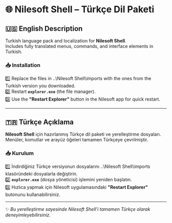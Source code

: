 # 🌐 Nilesoft Shell – Türkçe Dil Paketi

## 🇺🇸 English Description  
Turkish language pack and localization for **Nilesoft Shell**.  
Includes fully translated menus, commands, and interface elements in Turkish.  

### 📥 Installation  
1️⃣ Replace the files in ..\Nilesoft Shell\imports with the ones from the Turkish version you downloaded.  
2️⃣ Restart **`explorer.exe`** (the file manager).  
3️⃣ Use the **"Restart Explorer"** button in the Nilesoft app for quick restart.  

---

## 🇹🇷 Türkçe Açıklama  
**Nilesoft Shell** için hazırlanmış Türkçe dil paketi ve yerelleştirme dosyaları.  
Menüler, komutlar ve arayüz öğeleri tamamen Türkçeye çevrilmiştir.  

### 📥 Kurulum  
1️⃣ İndirdiğiniz Türkçe versiyonun dosyalarını ..\Nilesoft Shell\imports klasöründeki dosyalarla değiştirin.  
2️⃣ **`explorer.exe`** (dosya yöneticisi) işlemini yeniden başlatın.  
3️⃣ Hızlıca yapmak için Nilesoft uygulamasındaki **"Restart Explorer"** butonunu kullanabilirsiniz.  

---

✨ *Bu yerelleştirme sayesinde Nilesoft Shell’i tamamen Türkçe olarak deneyimleyebilirsiniz.*
